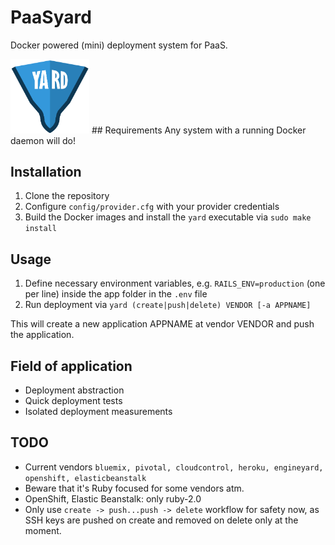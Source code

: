 # PaaSyard
Docker powered (mini) deployment system for PaaS.

<img align="" src="logo.png" height="25%" width="25%">
## Requirements
Any system with a running Docker daemon will do!

## Installation
1. Clone the repository
2. Configure `config/provider.cfg` with your provider credentials
3. Build the Docker images and install the `yard` executable via `sudo make install`

## Usage
1. Define necessary environment variables, e.g. `RAILS_ENV=production` (one per line) inside the app folder in the `.env` file
2. Run deployment via `yard (create|push|delete) VENDOR [-a APPNAME]`

This will create a new application APPNAME at vendor VENDOR and push the application.

## Field of application
- Deployment abstraction
- Quick deployment tests
- Isolated deployment measurements

## TODO
- Current vendors `bluemix, pivotal, cloudcontrol, heroku, engineyard, openshift, elasticbeanstalk`
- Beware that it's Ruby focused for some vendors atm.
- OpenShift, Elastic Beanstalk: only ruby-2.0
- Only use `create -> push...push -> delete` workflow for safety now, as SSH keys are pushed on create and removed on delete only at the moment.

